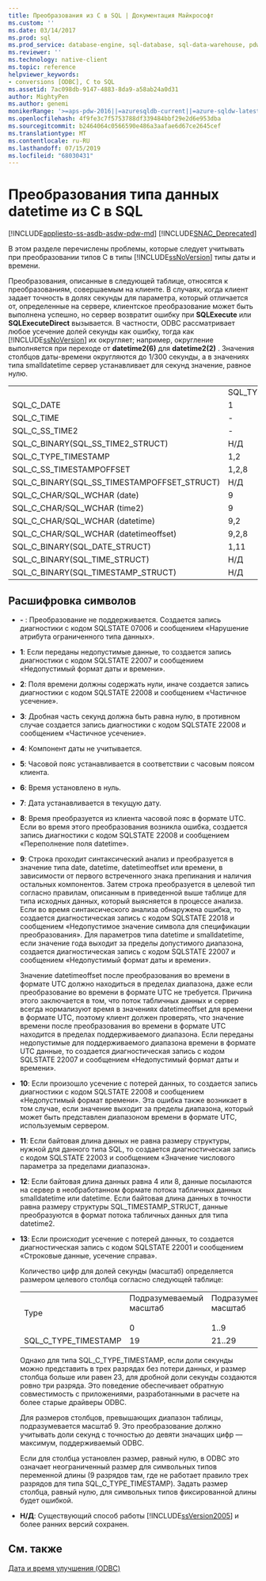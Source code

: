 ```yaml
---
title: Преобразования из C в SQL | Документация Майкрософт
ms.custom: ''
ms.date: 03/14/2017
ms.prod: sql
ms.prod_service: database-engine, sql-database, sql-data-warehouse, pdw
ms.reviewer: ''
ms.technology: native-client
ms.topic: reference
helpviewer_keywords:
- conversions [ODBC], C to SQL
ms.assetid: 7ac098db-9147-4883-8da9-a58ab24a0d31
author: MightyPen
ms.author: genemi
monikerRange: '>=aps-pdw-2016||=azuresqldb-current||=azure-sqldw-latest||>=sql-server-2016||=sqlallproducts-allversions||>=sql-server-linux-2017||=azuresqldb-mi-current'
ms.openlocfilehash: 4f9fe3c7f5753788df339484bbf29e2d6e953dba
ms.sourcegitcommit: b2464064c0566590e486a3aafae6d67ce2645cef
ms.translationtype: MT
ms.contentlocale: ru-RU
ms.lasthandoff: 07/15/2019
ms.locfileid: "68030431"
---
```

# <a name="datetime-data-type-conversions-from-c-to-sql"></a>Преобразования типа данных datetime из C в SQL
[!INCLUDE[appliesto-ss-asdb-asdw-pdw-md](../../includes/appliesto-ss-asdb-asdw-pdw-md.md)]
[!INCLUDE[SNAC_Deprecated](../../includes/snac-deprecated.md)]

  В этом разделе перечислены проблемы, которые следует учитывать при преобразовании типов C в типы [!INCLUDE[ssNoVersion](../../includes/ssnoversion-md.md)] типы даты и времени.  
  
 Преобразования, описанные в следующей таблице, относятся к преобразованиям, совершаемым на клиенте. В случаях, когда клиент задает точность в долях секунды для параметра, который отличается от, определенные на сервере, клиентское преобразование может быть выполнена успешно, но сервер возвратит ошибку при **SQLExecute** или  **SQLExecuteDirect** вызывается. В частности, ODBC рассматривает любое усечение долей секунды как ошибку, тогда как [!INCLUDE[ssNoVersion](../../includes/ssnoversion-md.md)] их округляет; например, округление выполняется при переходе от **datetime2(6)** для **datetime2(2)** . Значения столбцов даты-времени округляются до 1/300 секунды, а в значениях типа smalldatetime сервер устанавливает для секунд значение, равное нулю.  
  
|||||||||  
|-|-|-|-|-|-|-|-|  
||SQL_TYPE_DATE|SQL_TYPE_TIME|SQL_SS_TIME2|SQL_TYPE_TIMESTAMP|SQL_SS_TIMSTAMPOFFSET|SQL_CHAR|SQL_WCHAR|  
|SQL_C_DATE|1|-|-|1,6|1,5,6|1,13|1,13|  
|SQL_C_TIME|-|1|1|1,7|1,5,7|1,13|1,13|  
|SQL_C_SS_TIME2|-|1,3|1,10|1,7|1,5,7|1,13|1,13|  
|SQL_C_BINARY(SQL_SS_TIME2_STRUCT)|Н/Д|Н/Д|1,10,11|Н/Д|Недоступно|Недоступно|Н/Д|  
|SQL_C_TYPE_TIMESTAMP|1,2|1,3,4|1,4,10|1,10|1,5,10|1,13|1,13|  
|SQL_C_SS_TIMESTAMPOFFSET|1,2,8|1,3,4,8|1,4,8,10|1,8,10|1,10|1,13|1,13|  
|SQL_C_BINARY(SQL_SS_TIMESTAMPOFFSET_STRUCT)|Н/Д|Недоступно|Недоступно|Н/Д|1,10,11|Н/Д|Н/Д|  
|SQL_C_CHAR/SQL_WCHAR (date)|9|9|9|9,6|9,5,6|Н/Д|Н/Д|  
|SQL_C_CHAR/SQL_WCHAR (time2)|9|9,3|9,10|9,7,10|9,5,7,10|Н/Д|Н/Д|  
|SQL_C_CHAR/SQL_WCHAR (datetime)|9,2|9,3,4|9,4,10|9,10|9,5,10|Н/Д|Н/Д|  
|SQL_C_CHAR/SQL_WCHAR (datetimeoffset)|9,2,8|9,3,4,8|9,4,8,10|9,8,10|9,10|Н/Д|Н/Д|  
|SQL_C_BINARY(SQL_DATE_STRUCT)|1,11|Н/Д|Недоступно|Недоступно|Недоступно|Недоступно|Н/Д|  
|SQL_C_BINARY(SQL_TIME_STRUCT)|Н/Д|Недоступно|Недоступно|Недоступно|Недоступно|Недоступно|Н/Д|  
|SQL_C_BINARY(SQL_TIMESTAMP_STRUCT)|Н/Д|Недоступно|Недоступно|Недоступно|Недоступно|Недоступно|Н/Д|  
  
## <a name="key-to-symbols"></a>Расшифровка символов  
  
-   **-** : Преобразование не поддерживается. Создается запись диагностики с кодом SQLSTATE 07006 и сообщением «Нарушение атрибута ограниченного типа данных».  
  
-   **1**: Если переданы недопустимые данные, то создается запись диагностики с кодом SQLSTATE 22007 и сообщением «Недопустимый формат даты и времени».  
  
-   **2**: Поля времени должны содержать нули, иначе создается запись диагностики с кодом SQLSTATE 22008 и сообщением «Частичное усечение».  
  
-   **3**: Дробная часть секунд должна быть равна нулю, в противном случае создается запись диагностики с кодом SQLSTATE 22008 и сообщением «Частичное усечение».  
  
-   **4**: Компонент даты не учитывается.  
  
-   **5**: Часовой пояс устанавливается в соответствии с часовым поясом клиента.  
  
-   **6**: Время установлено в нуль.  
  
-   **7**: Дата устанавливается в текущую дату.  
  
-   **8**: Время преобразуется из клиента часовой пояс в формате UTC. Если во время этого преобразования возникла ошибка, создается запись диагностики с кодом SQLSTATE 22008 и сообщением «Переполнение поля datetime».  
  
-   **9**: Строка проходит синтаксический анализ и преобразуется в значение типа date, datetime, datetimeoffset или времени, в зависимости от первого встреченного знака препинания и наличия остальных компонентов. Затем строка преобразуется в целевой тип согласно правилам, описанным в приведенной выше таблице для типа исходных данных, который выясняется в процессе анализа. Если во время синтаксического анализа обнаружена ошибка, то создается диагностическая запись с кодом SQLSTATE 22018 и сообщением «Недопустимое значение символа для спецификации преобразования». Для параметров типа datetime и smalldatetime, если значение года выходит за пределы допустимого диапазона, создается диагностическая запись с кодом SQLSTATE 22007 и сообщением «Недопустимый формат даты и времени».  
  
     Значение datetimeoffset после преобразования во времени в формате UTC должно находиться в пределах диапазона, даже если преобразование во времени в формате UTC не требуется. Причина этого заключается в том, что поток табличных данных и сервер всегда нормализуют время в значениях datetimeoffset для времени в формате UTC, поэтому клиент должен проверять, что значение времени после преобразования во времени в формате UTC находится в пределах поддерживаемого диапазона. Если переданы недопустимые для поддерживаемого диапазона времени в формате UTC данные, то создается диагностическая запись с кодом SQLSTATE 22007 и сообщением «Недопустимый формат даты и времени».  
  
-   **10**: Если произошло усечение с потерей данных, то создается запись диагностики с кодом SQLSTATE 22008 и сообщением «Недопустимый формат времени». Эта ошибка также возникает в том случае, если значение выходит за пределы диапазона, который может быть представлен диапазоном времени в формате UTC, используемым сервером.  
  
-   **11**: Если байтовая длина данных не равна размеру структуры, нужной для данного типа SQL, то создается диагностическая запись с кодом SQLSTATE 22003 и сообщением «Значение числового параметра за пределами диапазона».  
  
-   **12**: Если байтовая длина данных равна 4 или 8, данные посылаются на сервер в необработанном формате потока табличных данных smalldatetime или datetime. Если байтовая длина данных в точности равна размеру структуры SQL_TIMESTAMP_STRUCT, данные преобразуются в формат потока табличных данных для типа datetime2.  
  
-   **13**: Если происходит усечение с потерей данных, то создается диагностическая запись с кодом SQLSTATE 22001 и сообщением «Строковые данные, усечение справа».  
  
     Количество цифр для долей секунды (масштаб) определяется размером целевого столбца согласно следующей таблице:  
  
    ||||  
    |-|-|-|  
    |Type|Подразумеваемый масштаб<br /><br /> 0|Подразумеваемый масштаб<br /><br /> 1..9|  
    |SQL_C_TYPE_TIMESTAMP|19|21..29|  
  
     Однако для типа SQL_C_TYPE_TIMESTAMP, если доли секунды можно представить в трех разрядах без потери данных, и размер столбца больше или равен 23, для дробной доли секунды создаются ровно три разряда. Это поведение обеспечивает обратную совместимость с приложениями, разработанными в расчете на более старые драйверы ODBC.  
  
     Для размеров столбцов, превышающих диапазон таблицы, подразумевается масштаб 9. Это преобразование должно учитывать доли секунд с точностью до девяти значащих цифр — максимум, поддерживаемый ODBC.  
  
     Если для столбца установлен размер, равный нулю, в ODBC это означает неограниченный размер для символьных типов переменной длины (9 разрядов там, где не работает правило трех разрядов для типа SQL_C_TYPE_TIMESTAMP). Задать размер столбца, равный нулю, для символьных типов фиксированной длины будет ошибкой.  
  
-   **Н/Д**: Существующий способ работы [!INCLUDE[ssVersion2005](../../includes/ssversion2005-md.md)] и более ранних версий сохранен.  
  
## <a name="see-also"></a>См. также  
 [Дата и время улучшения &#40;ODBC&#41;](../../relational-databases/native-client-odbc-date-time/date-and-time-improvements-odbc.md)  
  
  
